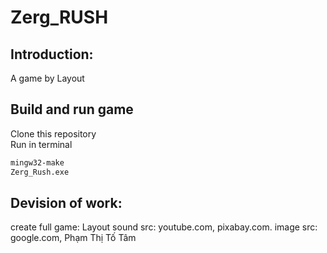 # Zerg_RUSH

## Introduction: <br />
A game by Layout <br />

## Build and run game
Clone this repository <br />
Run in terminal

```sh
mingw32-make
Zerg_Rush.exe
```


## Devision of work: <br />
create full game: Layout
sound src: youtube.com, pixabay.com.
image src: google.com, Phạm Thị Tố Tâm
